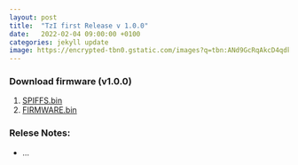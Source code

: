 ```yaml
---
layout: post
title:  "TzI first Release v 1.0.0"
date:   2022-02-04 09:00:00 +0100
categories: jekyll update
image: https://encrypted-tbn0.gstatic.com/images?q=tbn:ANd9GcRqAkcD4qdkgi5pWEGEiI-BPa43-yBR7bkwLQ&usqp=CAU
---
```


### Download firmware (v1.0.0)

1. <a href="{{site.baseurl}}/firmware/spiffs_v100.bin" download>SPIFFS.bin</a>
2. <a href="{{site.baseurl}}/firmware/firmware_v100_esp32dev.bin" download>FIRMWARE.bin</a>

### Relese Notes:

* ...